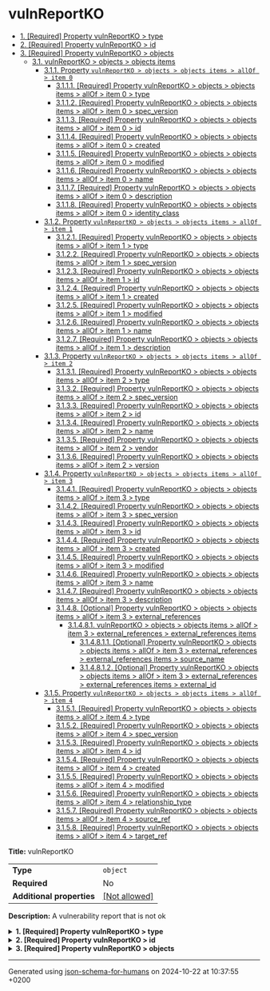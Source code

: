 # vulnReportKO

- [1. [Required] Property vulnReportKO > type](#type)
- [2. [Required] Property vulnReportKO > id](#id)
- [3. [Required] Property vulnReportKO > objects](#objects)
  - [3.1. vulnReportKO > objects > objects items](#autogenerated_heading_2)
    - [3.1.1. Property `vulnReportKO > objects > objects items > allOf > item 0`](#objects_items_allOf_i0)
      - [3.1.1.1. [Required] Property vulnReportKO > objects > objects items > allOf > item 0 > type](#objects_items_allOf_i0_type)
      - [3.1.1.2. [Required] Property vulnReportKO > objects > objects items > allOf > item 0 > spec_version](#objects_items_allOf_i0_spec_version)
      - [3.1.1.3. [Required] Property vulnReportKO > objects > objects items > allOf > item 0 > id](#objects_items_allOf_i0_id)
      - [3.1.1.4. [Required] Property vulnReportKO > objects > objects items > allOf > item 0 > created](#objects_items_allOf_i0_created)
      - [3.1.1.5. [Required] Property vulnReportKO > objects > objects items > allOf > item 0 > modified](#objects_items_allOf_i0_modified)
      - [3.1.1.6. [Required] Property vulnReportKO > objects > objects items > allOf > item 0 > name](#objects_items_allOf_i0_name)
      - [3.1.1.7. [Required] Property vulnReportKO > objects > objects items > allOf > item 0 > description](#objects_items_allOf_i0_description)
      - [3.1.1.8. [Required] Property vulnReportKO > objects > objects items > allOf > item 0 > identity_class](#objects_items_allOf_i0_identity_class)
    - [3.1.2. Property `vulnReportKO > objects > objects items > allOf > item 1`](#objects_items_allOf_i1)
      - [3.1.2.1. [Required] Property vulnReportKO > objects > objects items > allOf > item 1 > type](#objects_items_allOf_i1_type)
      - [3.1.2.2. [Required] Property vulnReportKO > objects > objects items > allOf > item 1 > spec_version](#objects_items_allOf_i1_spec_version)
      - [3.1.2.3. [Required] Property vulnReportKO > objects > objects items > allOf > item 1 > id](#objects_items_allOf_i1_id)
      - [3.1.2.4. [Required] Property vulnReportKO > objects > objects items > allOf > item 1 > created](#objects_items_allOf_i1_created)
      - [3.1.2.5. [Required] Property vulnReportKO > objects > objects items > allOf > item 1 > modified](#objects_items_allOf_i1_modified)
      - [3.1.2.6. [Required] Property vulnReportKO > objects > objects items > allOf > item 1 > name](#objects_items_allOf_i1_name)
      - [3.1.2.7. [Required] Property vulnReportKO > objects > objects items > allOf > item 1 > description](#objects_items_allOf_i1_description)
    - [3.1.3. Property `vulnReportKO > objects > objects items > allOf > item 2`](#objects_items_allOf_i2)
      - [3.1.3.1. [Required] Property vulnReportKO > objects > objects items > allOf > item 2 > type](#objects_items_allOf_i2_type)
      - [3.1.3.2. [Required] Property vulnReportKO > objects > objects items > allOf > item 2 > spec_version](#objects_items_allOf_i2_spec_version)
      - [3.1.3.3. [Required] Property vulnReportKO > objects > objects items > allOf > item 2 > id](#objects_items_allOf_i2_id)
      - [3.1.3.4. [Required] Property vulnReportKO > objects > objects items > allOf > item 2 > name](#objects_items_allOf_i2_name)
      - [3.1.3.5. [Required] Property vulnReportKO > objects > objects items > allOf > item 2 > vendor](#objects_items_allOf_i2_vendor)
      - [3.1.3.6. [Required] Property vulnReportKO > objects > objects items > allOf > item 2 > version](#objects_items_allOf_i2_version)
    - [3.1.4. Property `vulnReportKO > objects > objects items > allOf > item 3`](#objects_items_allOf_i3)
      - [3.1.4.1. [Required] Property vulnReportKO > objects > objects items > allOf > item 3 > type](#objects_items_allOf_i3_type)
      - [3.1.4.2. [Required] Property vulnReportKO > objects > objects items > allOf > item 3 > spec_version](#objects_items_allOf_i3_spec_version)
      - [3.1.4.3. [Required] Property vulnReportKO > objects > objects items > allOf > item 3 > id](#objects_items_allOf_i3_id)
      - [3.1.4.4. [Required] Property vulnReportKO > objects > objects items > allOf > item 3 > created](#objects_items_allOf_i3_created)
      - [3.1.4.5. [Required] Property vulnReportKO > objects > objects items > allOf > item 3 > modified](#objects_items_allOf_i3_modified)
      - [3.1.4.6. [Required] Property vulnReportKO > objects > objects items > allOf > item 3 > name](#objects_items_allOf_i3_name)
      - [3.1.4.7. [Required] Property vulnReportKO > objects > objects items > allOf > item 3 > description](#objects_items_allOf_i3_description)
      - [3.1.4.8. [Optional] Property vulnReportKO > objects > objects items > allOf > item 3 > external_references](#objects_items_allOf_i3_external_references)
        - [3.1.4.8.1. vulnReportKO > objects > objects items > allOf > item 3 > external_references > external_references items](#autogenerated_heading_3)
          - [3.1.4.8.1.1. [Optional] Property vulnReportKO > objects > objects items > allOf > item 3 > external_references > external_references items > source_name](#objects_items_allOf_i3_external_references_items_source_name)
          - [3.1.4.8.1.2. [Optional] Property vulnReportKO > objects > objects items > allOf > item 3 > external_references > external_references items > external_id](#objects_items_allOf_i3_external_references_items_external_id)
    - [3.1.5. Property `vulnReportKO > objects > objects items > allOf > item 4`](#objects_items_allOf_i4)
      - [3.1.5.1. [Required] Property vulnReportKO > objects > objects items > allOf > item 4 > type](#objects_items_allOf_i4_type)
      - [3.1.5.2. [Required] Property vulnReportKO > objects > objects items > allOf > item 4 > spec_version](#objects_items_allOf_i4_spec_version)
      - [3.1.5.3. [Required] Property vulnReportKO > objects > objects items > allOf > item 4 > id](#objects_items_allOf_i4_id)
      - [3.1.5.4. [Required] Property vulnReportKO > objects > objects items > allOf > item 4 > created](#objects_items_allOf_i4_created)
      - [3.1.5.5. [Required] Property vulnReportKO > objects > objects items > allOf > item 4 > modified](#objects_items_allOf_i4_modified)
      - [3.1.5.6. [Required] Property vulnReportKO > objects > objects items > allOf > item 4 > relationship_type](#objects_items_allOf_i4_relationship_type)
      - [3.1.5.7. [Required] Property vulnReportKO > objects > objects items > allOf > item 4 > source_ref](#objects_items_allOf_i4_source_ref)
      - [3.1.5.8. [Required] Property vulnReportKO > objects > objects items > allOf > item 4 > target_ref](#objects_items_allOf_i4_target_ref)

**Title:** vulnReportKO

|                           |                                                         |
| ------------------------- | ------------------------------------------------------- |
| **Type**                  | `object`                                                |
| **Required**              | No                                                      |
| **Additional properties** | [[Not allowed]](# "Additional Properties not allowed.") |

**Description:** A vulnerability report that is not ok

<details>
<summary>
<strong> <a name="type"></a>1. [Required] Property vulnReportKO > type</strong>  

</summary>
<blockquote>

|              |          |
| ------------ | -------- |
| **Type**     | `string` |
| **Required** | Yes      |

**Description:** property extension from the request (coming from the STIX format)

</blockquote>
</details>

<details>
<summary>
<strong> <a name="id"></a>2. [Required] Property vulnReportKO > id</strong>  

</summary>
<blockquote>

|              |          |
| ------------ | -------- |
| **Type**     | `string` |
| **Required** | Yes      |

| Restrictions                      |                                                                           |
| --------------------------------- | ------------------------------------------------------------------------- |
| **Must match regular expression** | ```^bundle--.*$``` [Test](https://regex101.com/?regex=%5Ebundle--.%2A%24) |

</blockquote>
</details>

<details>
<summary>
<strong> <a name="objects"></a>3. [Required] Property vulnReportKO > objects</strong>  

</summary>
<blockquote>

|              |         |
| ------------ | ------- |
| **Type**     | `array` |
| **Required** | Yes     |

|                      | Array restrictions |
| -------------------- | ------------------ |
| **Min items**        | N/A                |
| **Max items**        | N/A                |
| **Items unicity**    | False              |
| **Additional items** | False              |
| **Tuple validation** | See below          |

| Each item of this array must be | Description |
| ------------------------------- | ----------- |
| [objects items](#objects_items) | -           |

### <a name="autogenerated_heading_2"></a>3.1. vulnReportKO > objects > objects items

|                           |                                                                           |
| ------------------------- | ------------------------------------------------------------------------- |
| **Type**                  | `combining`                                                               |
| **Required**              | No                                                                        |
| **Additional properties** | [[Any type: allowed]](# "Additional Properties of any type are allowed.") |

<blockquote>

| All of(Requirement)               |
| --------------------------------- |
| [item 0](#objects_items_allOf_i0) |
| [item 1](#objects_items_allOf_i1) |
| [item 2](#objects_items_allOf_i2) |
| [item 3](#objects_items_allOf_i3) |
| [item 4](#objects_items_allOf_i4) |

<blockquote>

#### <a name="objects_items_allOf_i0"></a>3.1.1. Property `vulnReportKO > objects > objects items > allOf > item 0`

|                           |                                                         |
| ------------------------- | ------------------------------------------------------- |
| **Type**                  | `object`                                                |
| **Required**              | No                                                      |
| **Additional properties** | [[Not allowed]](# "Additional Properties not allowed.") |

<details>
<summary>
<strong> <a name="objects_items_allOf_i0_type"></a>3.1.1.1. [Required] Property vulnReportKO > objects > objects items > allOf > item 0 > type</strong>  

</summary>
<blockquote>

|              |         |
| ------------ | ------- |
| **Type**     | `const` |
| **Required** | Yes     |

**Description:** property extension from the request (coming from the STIX format)

Specific value: `"identity"`

</blockquote>
</details>

<details>
<summary>
<strong> <a name="objects_items_allOf_i0_spec_version"></a>3.1.1.2. [Required] Property vulnReportKO > objects > objects items > allOf > item 0 > spec_version</strong>  

</summary>
<blockquote>

|              |          |
| ------------ | -------- |
| **Type**     | `string` |
| **Required** | Yes      |

**Description:** version of the stix format

</blockquote>
</details>

<details>
<summary>
<strong> <a name="objects_items_allOf_i0_id"></a>3.1.1.3. [Required] Property vulnReportKO > objects > objects items > allOf > item 0 > id</strong>  

</summary>
<blockquote>

|              |          |
| ------------ | -------- |
| **Type**     | `string` |
| **Required** | Yes      |

| Restrictions                      |                                                                               |
| --------------------------------- | ----------------------------------------------------------------------------- |
| **Must match regular expression** | ```^identity--.*$``` [Test](https://regex101.com/?regex=%5Eidentity--.%2A%24) |

</blockquote>
</details>

<details>
<summary>
<strong> <a name="objects_items_allOf_i0_created"></a>3.1.1.4. [Required] Property vulnReportKO > objects > objects items > allOf > item 0 > created</strong>  

</summary>
<blockquote>

|              |             |
| ------------ | ----------- |
| **Type**     | `string`    |
| **Required** | Yes         |
| **Format**   | `date-time` |

**Description:** timestamp of the creation in ISO-8601 (UTC)

</blockquote>
</details>

<details>
<summary>
<strong> <a name="objects_items_allOf_i0_modified"></a>3.1.1.5. [Required] Property vulnReportKO > objects > objects items > allOf > item 0 > modified</strong>  

</summary>
<blockquote>

|              |             |
| ------------ | ----------- |
| **Type**     | `string`    |
| **Required** | Yes         |
| **Format**   | `date-time` |

**Description:** timestamp of the modification in ISO-8601 (UTC)

</blockquote>
</details>

<details>
<summary>
<strong> <a name="objects_items_allOf_i0_name"></a>3.1.1.6. [Required] Property vulnReportKO > objects > objects items > allOf > item 0 > name</strong>  

</summary>
<blockquote>

|              |         |
| ------------ | ------- |
| **Type**     | `const` |
| **Required** | Yes     |

Specific value: `"Audit Box SELFY Solution"`

</blockquote>
</details>

<details>
<summary>
<strong> <a name="objects_items_allOf_i0_description"></a>3.1.1.7. [Required] Property vulnReportKO > objects > objects items > allOf > item 0 > description</strong>  

</summary>
<blockquote>

|              |          |
| ------------ | -------- |
| **Type**     | `string` |
| **Required** | Yes      |

</blockquote>
</details>

<details>
<summary>
<strong> <a name="objects_items_allOf_i0_identity_class"></a>3.1.1.8. [Required] Property vulnReportKO > objects > objects items > allOf > item 0 > identity_class</strong>  

</summary>
<blockquote>

|              |          |
| ------------ | -------- |
| **Type**     | `string` |
| **Required** | Yes      |

**Description:** vehicle identification number (VIN)

</blockquote>
</details>

</blockquote>
<blockquote>

#### <a name="objects_items_allOf_i1"></a>3.1.2. Property `vulnReportKO > objects > objects items > allOf > item 1`

|                           |                                                         |
| ------------------------- | ------------------------------------------------------- |
| **Type**                  | `object`                                                |
| **Required**              | No                                                      |
| **Additional properties** | [[Not allowed]](# "Additional Properties not allowed.") |

<details>
<summary>
<strong> <a name="objects_items_allOf_i1_type"></a>3.1.2.1. [Required] Property vulnReportKO > objects > objects items > allOf > item 1 > type</strong>  

</summary>
<blockquote>

|              |         |
| ------------ | ------- |
| **Type**     | `const` |
| **Required** | Yes     |

**Description:** course of action from the request (coming from the STIX format)

Specific value: `"course-of-action"`

</blockquote>
</details>

<details>
<summary>
<strong> <a name="objects_items_allOf_i1_spec_version"></a>3.1.2.2. [Required] Property vulnReportKO > objects > objects items > allOf > item 1 > spec_version</strong>  

</summary>
<blockquote>

|              |          |
| ------------ | -------- |
| **Type**     | `string` |
| **Required** | Yes      |

**Description:** version of the stix format

</blockquote>
</details>

<details>
<summary>
<strong> <a name="objects_items_allOf_i1_id"></a>3.1.2.3. [Required] Property vulnReportKO > objects > objects items > allOf > item 1 > id</strong>  

</summary>
<blockquote>

|              |          |
| ------------ | -------- |
| **Type**     | `string` |
| **Required** | Yes      |

| Restrictions                      |                                                                                           |
| --------------------------------- | ----------------------------------------------------------------------------------------- |
| **Must match regular expression** | ```^attack-pattern--.*$``` [Test](https://regex101.com/?regex=%5Eattack-pattern--.%2A%24) |

</blockquote>
</details>

<details>
<summary>
<strong> <a name="objects_items_allOf_i1_created"></a>3.1.2.4. [Required] Property vulnReportKO > objects > objects items > allOf > item 1 > created</strong>  

</summary>
<blockquote>

|              |             |
| ------------ | ----------- |
| **Type**     | `string`    |
| **Required** | Yes         |
| **Format**   | `date-time` |

**Description:** timestamp of the creation in ISO-8601 (UTC)

</blockquote>
</details>

<details>
<summary>
<strong> <a name="objects_items_allOf_i1_modified"></a>3.1.2.5. [Required] Property vulnReportKO > objects > objects items > allOf > item 1 > modified</strong>  

</summary>
<blockquote>

|              |             |
| ------------ | ----------- |
| **Type**     | `string`    |
| **Required** | Yes         |
| **Format**   | `date-time` |

**Description:** timestamp of the modification in ISO-8601 (UTC)

</blockquote>
</details>

<details>
<summary>
<strong> <a name="objects_items_allOf_i1_name"></a>3.1.2.6. [Required] Property vulnReportKO > objects > objects items > allOf > item 1 > name</strong>  

</summary>
<blockquote>

|              |         |
| ------------ | ------- |
| **Type**     | `const` |
| **Required** | Yes     |

Specific value: `"80"`

</blockquote>
</details>

<details>
<summary>
<strong> <a name="objects_items_allOf_i1_description"></a>3.1.2.7. [Required] Property vulnReportKO > objects > objects items > allOf > item 1 > description</strong>  

</summary>
<blockquote>

|              |          |
| ------------ | -------- |
| **Type**     | `string` |
| **Required** | Yes      |

**Description:** describing the couse of action

</blockquote>
</details>

</blockquote>
<blockquote>

#### <a name="objects_items_allOf_i2"></a>3.1.3. Property `vulnReportKO > objects > objects items > allOf > item 2`

|                           |                                                         |
| ------------------------- | ------------------------------------------------------- |
| **Type**                  | `object`                                                |
| **Required**              | No                                                      |
| **Additional properties** | [[Not allowed]](# "Additional Properties not allowed.") |

<details>
<summary>
<strong> <a name="objects_items_allOf_i2_type"></a>3.1.3.1. [Required] Property vulnReportKO > objects > objects items > allOf > item 2 > type</strong>  

</summary>
<blockquote>

|              |         |
| ------------ | ------- |
| **Type**     | `const` |
| **Required** | Yes     |

**Description:** software from the request (coming from the STIX format)

Specific value: `"software"`

</blockquote>
</details>

<details>
<summary>
<strong> <a name="objects_items_allOf_i2_spec_version"></a>3.1.3.2. [Required] Property vulnReportKO > objects > objects items > allOf > item 2 > spec_version</strong>  

</summary>
<blockquote>

|              |          |
| ------------ | -------- |
| **Type**     | `string` |
| **Required** | Yes      |

**Description:** version of the stix format

</blockquote>
</details>

<details>
<summary>
<strong> <a name="objects_items_allOf_i2_id"></a>3.1.3.3. [Required] Property vulnReportKO > objects > objects items > allOf > item 2 > id</strong>  

</summary>
<blockquote>

|              |          |
| ------------ | -------- |
| **Type**     | `string` |
| **Required** | Yes      |

| Restrictions                      |                                                                               |
| --------------------------------- | ----------------------------------------------------------------------------- |
| **Must match regular expression** | ```^software--.*$``` [Test](https://regex101.com/?regex=%5Esoftware--.%2A%24) |

</blockquote>
</details>

<details>
<summary>
<strong> <a name="objects_items_allOf_i2_name"></a>3.1.3.4. [Required] Property vulnReportKO > objects > objects items > allOf > item 2 > name</strong>  

</summary>
<blockquote>

|              |         |
| ------------ | ------- |
| **Type**     | `const` |
| **Required** | Yes     |

Specific value: `"Software"`

</blockquote>
</details>

<details>
<summary>
<strong> <a name="objects_items_allOf_i2_vendor"></a>3.1.3.5. [Required] Property vulnReportKO > objects > objects items > allOf > item 2 > vendor</strong>  

</summary>
<blockquote>

|              |          |
| ------------ | -------- |
| **Type**     | `string` |
| **Required** | Yes      |

**Description:** vendor of the software

</blockquote>
</details>

<details>
<summary>
<strong> <a name="objects_items_allOf_i2_version"></a>3.1.3.6. [Required] Property vulnReportKO > objects > objects items > allOf > item 2 > version</strong>  

</summary>
<blockquote>

|              |          |
| ------------ | -------- |
| **Type**     | `string` |
| **Required** | Yes      |

**Description:** software version

</blockquote>
</details>

</blockquote>
<blockquote>

#### <a name="objects_items_allOf_i3"></a>3.1.4. Property `vulnReportKO > objects > objects items > allOf > item 3`

|                           |                                                         |
| ------------------------- | ------------------------------------------------------- |
| **Type**                  | `object`                                                |
| **Required**              | No                                                      |
| **Additional properties** | [[Not allowed]](# "Additional Properties not allowed.") |

<details>
<summary>
<strong> <a name="objects_items_allOf_i3_type"></a>3.1.4.1. [Required] Property vulnReportKO > objects > objects items > allOf > item 3 > type</strong>  

</summary>
<blockquote>

|              |         |
| ------------ | ------- |
| **Type**     | `const` |
| **Required** | Yes     |

**Description:** vulnerability from the request (coming from the STIX format)

Specific value: `"vulnerability"`

</blockquote>
</details>

<details>
<summary>
<strong> <a name="objects_items_allOf_i3_spec_version"></a>3.1.4.2. [Required] Property vulnReportKO > objects > objects items > allOf > item 3 > spec_version</strong>  

</summary>
<blockquote>

|              |          |
| ------------ | -------- |
| **Type**     | `string` |
| **Required** | Yes      |

**Description:** version of the stix format

</blockquote>
</details>

<details>
<summary>
<strong> <a name="objects_items_allOf_i3_id"></a>3.1.4.3. [Required] Property vulnReportKO > objects > objects items > allOf > item 3 > id</strong>  

</summary>
<blockquote>

|              |          |
| ------------ | -------- |
| **Type**     | `string` |
| **Required** | Yes      |

| Restrictions                      |                                                                                         |
| --------------------------------- | --------------------------------------------------------------------------------------- |
| **Must match regular expression** | ```^vulnerability--.*$``` [Test](https://regex101.com/?regex=%5Evulnerability--.%2A%24) |

</blockquote>
</details>

<details>
<summary>
<strong> <a name="objects_items_allOf_i3_created"></a>3.1.4.4. [Required] Property vulnReportKO > objects > objects items > allOf > item 3 > created</strong>  

</summary>
<blockquote>

|              |             |
| ------------ | ----------- |
| **Type**     | `string`    |
| **Required** | Yes         |
| **Format**   | `date-time` |

**Description:** timestamp of the creation in ISO-8601 (UTC)

</blockquote>
</details>

<details>
<summary>
<strong> <a name="objects_items_allOf_i3_modified"></a>3.1.4.5. [Required] Property vulnReportKO > objects > objects items > allOf > item 3 > modified</strong>  

</summary>
<blockquote>

|              |             |
| ------------ | ----------- |
| **Type**     | `string`    |
| **Required** | Yes         |
| **Format**   | `date-time` |

**Description:** timestamp of the modification in ISO-8601 (UTC)

</blockquote>
</details>

<details>
<summary>
<strong> <a name="objects_items_allOf_i3_name"></a>3.1.4.6. [Required] Property vulnReportKO > objects > objects items > allOf > item 3 > name</strong>  

</summary>
<blockquote>

|              |          |
| ------------ | -------- |
| **Type**     | `string` |
| **Required** | Yes      |

**Description:** cve name

| Restrictions                      |                                                                   |
| --------------------------------- | ----------------------------------------------------------------- |
| **Must match regular expression** | ```^CVE-.*$``` [Test](https://regex101.com/?regex=%5ECVE-.%2A%24) |

</blockquote>
</details>

<details>
<summary>
<strong> <a name="objects_items_allOf_i3_description"></a>3.1.4.7. [Required] Property vulnReportKO > objects > objects items > allOf > item 3 > description</strong>  

</summary>
<blockquote>

|              |          |
| ------------ | -------- |
| **Type**     | `string` |
| **Required** | Yes      |

**Description:** description of the CVE

</blockquote>
</details>

<details>
<summary>
<strong> <a name="objects_items_allOf_i3_external_references"></a>3.1.4.8. [Optional] Property vulnReportKO > objects > objects items > allOf > item 3 > external_references</strong>  

</summary>
<blockquote>

|              |                   |
| ------------ | ----------------- |
| **Type**     | `array of object` |
| **Required** | No                |

|                      | Array restrictions |
| -------------------- | ------------------ |
| **Min items**        | N/A                |
| **Max items**        | N/A                |
| **Items unicity**    | False              |
| **Additional items** | False              |
| **Tuple validation** | See below          |

| Each item of this array must be                                                | Description |
| ------------------------------------------------------------------------------ | ----------- |
| [external_references items](#objects_items_allOf_i3_external_references_items) | -           |

###### <a name="autogenerated_heading_3"></a>3.1.4.8.1. vulnReportKO > objects > objects items > allOf > item 3 > external_references > external_references items

|                           |                                                                           |
| ------------------------- | ------------------------------------------------------------------------- |
| **Type**                  | `object`                                                                  |
| **Required**              | No                                                                        |
| **Additional properties** | [[Any type: allowed]](# "Additional Properties of any type are allowed.") |

<details>
<summary>
<strong> <a name="objects_items_allOf_i3_external_references_items_source_name"></a>3.1.4.8.1.1. [Optional] Property vulnReportKO > objects > objects items > allOf > item 3 > external_references > external_references items > source_name</strong>  

</summary>
<blockquote>

|              |          |
| ------------ | -------- |
| **Type**     | `string` |
| **Required** | No       |

**Description:** Name of the source

</blockquote>
</details>

<details>
<summary>
<strong> <a name="objects_items_allOf_i3_external_references_items_external_id"></a>3.1.4.8.1.2. [Optional] Property vulnReportKO > objects > objects items > allOf > item 3 > external_references > external_references items > external_id</strong>  

</summary>
<blockquote>

|              |          |
| ------------ | -------- |
| **Type**     | `string` |
| **Required** | No       |

</blockquote>
</details>

</blockquote>
</details>

</blockquote>
<blockquote>

#### <a name="objects_items_allOf_i4"></a>3.1.5. Property `vulnReportKO > objects > objects items > allOf > item 4`

|                           |                                                         |
| ------------------------- | ------------------------------------------------------- |
| **Type**                  | `object`                                                |
| **Required**              | No                                                      |
| **Additional properties** | [[Not allowed]](# "Additional Properties not allowed.") |

<details>
<summary>
<strong> <a name="objects_items_allOf_i4_type"></a>3.1.5.1. [Required] Property vulnReportKO > objects > objects items > allOf > item 4 > type</strong>  

</summary>
<blockquote>

|              |         |
| ------------ | ------- |
| **Type**     | `const` |
| **Required** | Yes     |

**Description:** property extension from the request (coming from the STIX format)

Specific value: `"relationship"`

</blockquote>
</details>

<details>
<summary>
<strong> <a name="objects_items_allOf_i4_spec_version"></a>3.1.5.2. [Required] Property vulnReportKO > objects > objects items > allOf > item 4 > spec_version</strong>  

</summary>
<blockquote>

|              |          |
| ------------ | -------- |
| **Type**     | `string` |
| **Required** | Yes      |

**Description:** version of the stix format

</blockquote>
</details>

<details>
<summary>
<strong> <a name="objects_items_allOf_i4_id"></a>3.1.5.3. [Required] Property vulnReportKO > objects > objects items > allOf > item 4 > id</strong>  

</summary>
<blockquote>

|              |          |
| ------------ | -------- |
| **Type**     | `string` |
| **Required** | Yes      |

| Restrictions                      |                                                                                       |
| --------------------------------- | ------------------------------------------------------------------------------------- |
| **Must match regular expression** | ```^relationship--.*$``` [Test](https://regex101.com/?regex=%5Erelationship--.%2A%24) |

</blockquote>
</details>

<details>
<summary>
<strong> <a name="objects_items_allOf_i4_created"></a>3.1.5.4. [Required] Property vulnReportKO > objects > objects items > allOf > item 4 > created</strong>  

</summary>
<blockquote>

|              |             |
| ------------ | ----------- |
| **Type**     | `string`    |
| **Required** | Yes         |
| **Format**   | `date-time` |

**Description:** timestamp of the creation in ISO-8601 (UTC)

</blockquote>
</details>

<details>
<summary>
<strong> <a name="objects_items_allOf_i4_modified"></a>3.1.5.5. [Required] Property vulnReportKO > objects > objects items > allOf > item 4 > modified</strong>  

</summary>
<blockquote>

|              |             |
| ------------ | ----------- |
| **Type**     | `string`    |
| **Required** | Yes         |
| **Format**   | `date-time` |

**Description:** timestamp of the modification in ISO-8601 (UTC)

</blockquote>
</details>

<details>
<summary>
<strong> <a name="objects_items_allOf_i4_relationship_type"></a>3.1.5.6. [Required] Property vulnReportKO > objects > objects items > allOf > item 4 > relationship_type</strong>  

</summary>
<blockquote>

|              |          |
| ------------ | -------- |
| **Type**     | `string` |
| **Required** | Yes      |

**Description:** relationship type of the deviation

</blockquote>
</details>

<details>
<summary>
<strong> <a name="objects_items_allOf_i4_source_ref"></a>3.1.5.7. [Required] Property vulnReportKO > objects > objects items > allOf > item 4 > source_ref</strong>  

</summary>
<blockquote>

|              |          |
| ------------ | -------- |
| **Type**     | `string` |
| **Required** | Yes      |

**Description:** reference to the source indicator

| Restrictions                      |                                                                                 |
| --------------------------------- | ------------------------------------------------------------------------------- |
| **Must match regular expression** | ```^indicator--.*$``` [Test](https://regex101.com/?regex=%5Eindicator--.%2A%24) |

</blockquote>
</details>

<details>
<summary>
<strong> <a name="objects_items_allOf_i4_target_ref"></a>3.1.5.8. [Required] Property vulnReportKO > objects > objects items > allOf > item 4 > target_ref</strong>  

</summary>
<blockquote>

|              |          |
| ------------ | -------- |
| **Type**     | `string` |
| **Required** | Yes      |

**Description:** reference to the target indicator

| Restrictions                      |                                                                                 |
| --------------------------------- | ------------------------------------------------------------------------------- |
| **Must match regular expression** | ```^indicator--.*$``` [Test](https://regex101.com/?regex=%5Eindicator--.%2A%24) |

</blockquote>
</details>

</blockquote>

</blockquote>

</blockquote>
</details>

----------------------------------------------------------------------------------------------------------------------------
Generated using [json-schema-for-humans](https://github.com/coveooss/json-schema-for-humans) on 2024-10-22 at 10:37:55 +0200